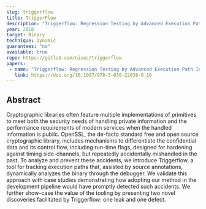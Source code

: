 ```yaml
---
slug: triggerflow
title: TriggerFlow
description: "Triggerflow: Regression Testing by Advanced Execution Path Inspection"
year: 2018
target: Binary
technique: Dynamic
guarantees: "no"
available: true
repo: https://gitlab.com/nisec/triggerflow
papers:
 - name: "Triggerflow: Regression Testing by Advanced Execution Path Inspection"
   link: https://doi.org/10.1007/978-3-030-22038-9_16
---
```


## Abstract

Cryptographic libraries often feature multiple implementations of primitives to meet both the security needs of handling private information and the performance requirements of modern services when the handled information is public. OpenSSL, the de-facto standard free and open source cryptographic library, includes mechanisms to differentiate the confidential data and its control flow, including run-time flags, designed for hardening against timing side-channels, but repeatedly accidentally mishandled in the past. To analyze and prevent these accidents, we introduce Triggerflow, a tool for tracking execution paths that, assisted by source annotations, dynamically analyzes the binary through the debugger. We validate this approach with case studies demonstrating how adopting our method in the development pipeline would have promptly detected such accidents. We further show-case the value of the tooling by presenting two novel discoveries facilitated by Triggerflow: one leak and one defect.